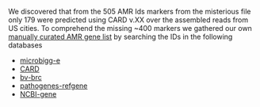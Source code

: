We discovered that from the 505 AMR Ids markers from the misterious file only 179 were predicted using CARD v.XX over the assembled reads from US cities.  To comprehend the missing ~400 markers we gathered our own [manually curated AMR gene list](https://docs.google.com/spreadsheets/d/1ThsVn6QuIEPvFqe_SwG1PawEghqHgQdvNgGiZd40jXY/edit?usp=sharing)
 by searching the IDs in the following databases 
- [microbigg-e](https://www.ncbi.nlm.nih.gov/pathogens/microbigge/#)  
- [CARD](https://card.mcmaster.ca/)    
- [bv-brc](https://www.bv-brc.org/view/SpecialtyGeneList/)    
- [pathogenes-refgene](https://www.ncbi.nlm.nih.gov/pathogens/refgene/)   
- [NCBI-gene](https://www.ncbi.nlm.nih.gov/gene)  
